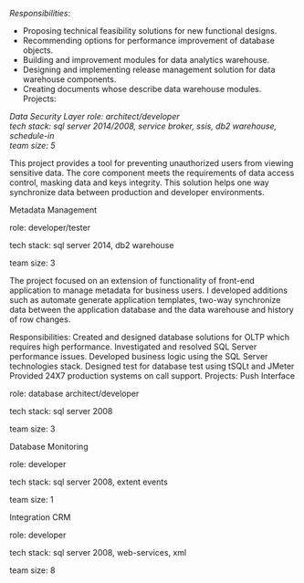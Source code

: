 *Responsibilities*:  
- Proposing technical feasibility solutions for new functional designs.  
- Recommending options for performance improvement of database objects.  
- Building and improvement modules for data analytics warehouse.  
- Designing and implementing release management solution for data warehouse components.  
- Creating documents whose describe data warehouse modules.  
Projects:

*Data Security Layer*
_role: architect/developer_  
_tech stack: sql server 2014/2008, service broker, ssis, db2 warehouse, schedule-in_  
_team size: 5_    

This project provides a tool for preventing unauthorized users from viewing sensitive data. The core component meets the requirements of data access control, masking data and keys integrity. This solution helps one way synchronize data between production and developer environments. 

Metadata Management

role: developer/tester

tech stack: sql server 2014, db2 warehouse

team size: 3

The project focused on an extension of functionality of front-end application to manage metadata for business users. I developed additions such as automate generate application templates, two-way synchronize data between the application database and the data warehouse and history of row changes.

Responsibilities:
Created and designed database solutions for OLTP which requires high performance.
Investigated and resolved SQL Server performance issues.
Developed business logic using the SQL Server technologies stack.
Designed test for database test using tSQLt and JMeter
Provided 24X7 production systems on call support.
Projects:
Push Interface

role: database architect/developer

tech stack: sql server 2008

team size: 3

Database Monitoring

role: developer

tech stack: sql server 2008, extent events 

team size: 1

Integration CRM

role: developer

tech stack: sql server 2008, web-services, xml

team size: 8
